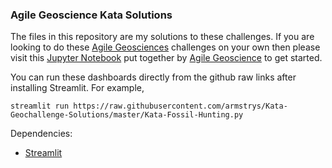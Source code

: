 ### Agile Geoscience Kata Solutions

The files in this repository are my solutions to these challenges. If you are looking to do these 
[Agile Geosciences](https://agilescientific.com/blog/2020/4/16/geoscientist-challenge-thyself) 
challenges on your own then please visit this
[Jupyter Notebook](https://colab.research.google.com/drive/1eP68NTV-GA3R-BYUh-CUxcgYDQ5IuetS) put together by
[Agile Geoscience](https://agilescientific.com/) to get started.

You can run these dashboards directly from the github raw links after installing Streamlit. For example,
```
streamlit run https://raw.githubusercontent.com/armstrys/Kata-Geochallenge-Solutions/master/Kata-Fossil-Hunting.py
```
  
Dependencies:
* [Streamlit](https://github.com/streamlit/streamlit)